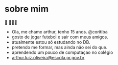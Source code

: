# sobre mim  
 🥋 🤙🏼👺
- Ola, me chamo arthur, tenho 15 anos.
@coritiba
- gosto de jogar futebol e sair com meus amigos.
- atualmente estou só estudando no DB.
- pretendo me formar, mas ainda não sei do que.
- aprendendo um pouco de computaçao no colégio
- arthur.luiz.oliveira@escola.pr.gov.br
<!---
thhur11/thhur11 is a ✨ special ✨ repository because its `README.md` (this file) appears on your GitHub profile.
You can click the Preview link to take a look at your changes.
--->
